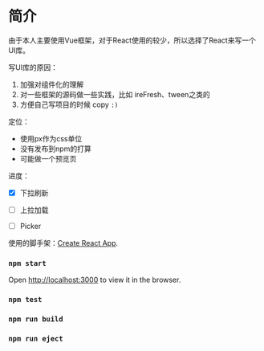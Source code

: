 # 简介

由于本人主要使用Vue框架，对于React使用的较少，所以选择了React来写一个UI库。

写UI库的原因：
1. 加强对组件化的理解
2. 对一些框架的源码做一些实践，比如 ireFresh、tween之类的
3. 方便自己写项目的时候 copy `:)`

定位：
* 使用px作为css单位
* 没有发布到npm的打算
* 可能做一个预览页

进度：
* [x] 下拉刷新
* [ ] 上拉加载
* [ ] Picker


使用的脚手架：[Create React App](https://github.com/facebook/create-react-app).

### `npm start`

Open [http://localhost:3000](http://localhost:3000) to view it in the browser.

### `npm test`

### `npm run build`

### `npm run eject`
